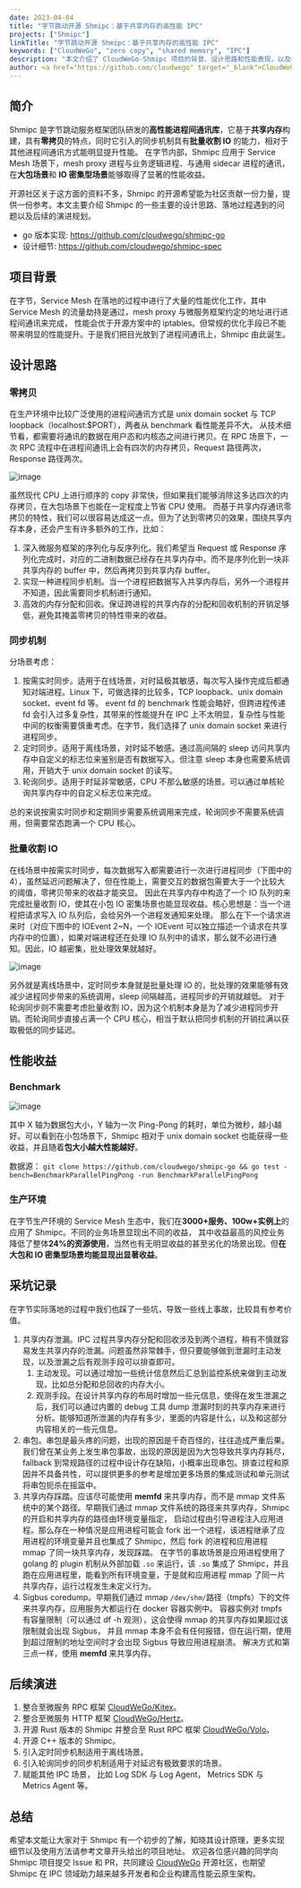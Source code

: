 ```yaml
---
date: 2023-04-04
title: "字节跳动开源 Shmipc：基于共享内存的高性能 IPC"
projects: ["Shmipc"]
linkTitle: "字节跳动开源 Shmipc：基于共享内存的高性能 IPC"
keywords: ["CloudWeGo", "zero copy", "shared memory", "IPC"]
description: "本文介绍了 CloudWeGo-Shmipc 项目的背景、设计思路和性能表现，以及在字节内部落地的踩坑记录，并分享了后续规划。"
author: <a href="https://github.com/cloudwego" target="_blank">CloudWeGo Team</a>
---
```


## 简介

Shmipc 是字节跳动服务框架团队研发的**高性能进程间通讯库**，它基于**共享内存**构建，具有**零拷贝**的特点，同时它引入的同步机制具有**批量收割 IO** 的能力，相对于其他进程间通讯方式能明显提升性能。
在字节内部，Shmipc 应用于 Service Mesh 场景下，mesh proxy 进程与业务逻辑进程、与通用 sidecar 进程的通讯， 在**大包场景**和 **IO 密集型场景**能够取得了显著的性能收益。

开源社区关于这方面的资料不多，Shmipc 的开源希望能为社区贡献一份力量，提供一份参考。本文主要介绍 Shmipc 的一些主要的设计思路、落地过程遇到的问题以及后续的演进规划。

- go 版本实现: https://github.com/cloudwego/shmipc-go
- 设计细节: https://github.com/cloudwego/shmipc-spec

## 项目背景

在字节，Service Mesh 在落地的过程中进行了大量的性能优化工作，其中 Service Mesh 的流量劫持是通过，mesh proxy 与微服务框架约定的地址进行进程间通讯来完成，
性能会优于开源方案中的 iptables。但常规的优化手段已不能带来明显的性能提升。于是我们把目光放到了进程间通讯上，Shmipc 由此诞生。

## 设计思路

### 零拷贝

在生产环境中比较广泛使用的进程间通讯方式是 unix domain socket 与 TCP loopback（localhost:$PORT），两者从 benchmark 看性能差异不大。
从技术细节看，都需要将通讯的数据在用户态和内核态之间进行拷贝。在 RPC 场景下，一次 RPC 流程中在进程间通讯上会有四次的内存拷贝，Request 路径两次， Response 路径两次。

![image](/img/blog/Shmipc_Open_Source/zero_copy.png)

虽然现代 CPU 上进行顺序的 copy 非常快，但如果我们能够消除这多达四次的内存拷贝，在大包场景下也能在一定程度上节省 CPU 使用。
而基于共享内存通讯零拷贝的特性，我们可以很容易达成这一点。但为了达到零拷贝的效果，围绕共享内存本身，还会产生有许多额外的工作，比如：

1. 深入微服务框架的序列化与反序列化。我们希望当 Request 或 Response 序列化完成时，对应的二进制数据已经存在共享内存中。而不是序列化到一块非共享内存的 buffer 中，然后再拷贝到共享内存 buffer。
2. 实现一种进程同步机制。当一个进程把数据写入共享内存后，另外一个进程并不知道，因此需要同步机制进行通知。
3. 高效的内存分配和回收。保证跨进程的共享内存的分配和回收机制的开销足够低，避免其掩盖零拷贝的特性带来的收益。

### 同步机制

分场景考虑：

1. 按需实时同步。适用于在线场景，对时延极其敏感，每次写入操作完成后都通知对端进程。Linux 下，可做选择的比较多，TCP loopback、unix domain socket、event fd 等。
   event fd 的 benchmark 性能会略好，但跨进程传递 fd 会引入过多复杂性，其带来的性能提升在 IPC 上不太明显，复杂性与性能中间的权衡需要慎重考虑。在字节，我们选择了 unix domain socket 来进行进程同步。
2. 定时同步。适用于离线场景，对时延不敏感。通过高间隔的 sleep 访问共享内存中自定义的标志位来鉴别是否有数据写入。但注意 sleep 本身也需要系统调用，开销大于 unix domain socket 的读写。
3. 轮询同步。适用于时延非常敏感，CPU 不那么敏感的场景。可以通过单核轮询共享内存中的自定义标志位来完成。

总的来说按需实时同步和定期同步需要系统调用来完成，轮询同步不需要系统调用，但需要常态跑满一个 CPU 核心。

### 批量收割 IO

在线场景中按需实时同步，每次数据写入都需要进行一次进行进程同步（下图中的 4），虽然延迟问题解决了，但在性能上，需要交互的数据包需要大于一个比较大的阈值，零拷贝带来的收益才能突显。
因此在共享内存中构造了一个 IO 队列的来完成批量收割 IO，使其在小包 IO 密集场景也能显现收益。核心思想是：当一个进程把请求写入 IO 队列后，会给另外一个进程发通知来处理。
那么在下一个请求进来时（对应下图中的 IOEvent 2~N，一个 IOEvent 可以独立描述一个请求在共享内存中的位置），如果对端进程还在处理 IO 队列中的请求，那么就不必进行通知。因此，IO 越密集，批处理效果就越好。

![image](/img/blog/Shmipc_Open_Source/share_memory.jpeg)

另外就是离线场景中，定时同步本身就是批量处理 IO 的，批处理的效果能够有效减少进程同步带来的系统调用，sleep 间隔越高，进程同步的开销就越低。
对于轮询同步则不需要考虑批量收割 IO，因为这个机制本身是为了减少进程同步开销。而轮询同步直接占满一个 CPU 核心，相当于默认把同步机制的开销拉满以获取极低的同步延迟。

## 性能收益

### Benchmark

![image](/img/blog/Shmipc_Open_Source/benchmark.png)

其中 X 轴为数据包大小，Y 轴为一次 Ping-Pong 的耗时，单位为微秒，越小越好。可以看到在小包场景下，Shmipc 相对于 unix domain socket 也能获得一些收益，并且随着**包大小越大性能越好**。

数据源： `git clone https://github.com/cloudwego/shmipc-go && go test -bench=BenchmarkParallelPingPong -run BenchmarkParallelPingPong`

### 生产环境

在字节生产环境的 Service Mesh 生态中，我们在**3000+服务、100w+实例上**的应用了 Shmipc。不同的业务场景显现出不同的收益，
其中收益最高的风控业务降低了整体**24%的资源使用**，当然也有无明显收益的甚至劣化的场景出现。但**在大包和 IO 密集型场景均能显现出显著收益**。

## 采坑记录

在字节实际落地的过程中我们也踩了一些坑，导致一些线上事故，比较具有参考价值。

1. 共享内存泄漏。IPC 过程共享内存分配和回收涉及到两个进程，稍有不慎就容易发生共享内存的泄漏。问题虽然非常棘手，但只要能够做到泄漏时主动发现，以及泄漏之后有观测手段可以排查即可。
   1. 主动发现。可以通过增加一些统计信息然后汇总到监控系统来做到主动发现，比如总分配和总回收的内存大小。
   2. 观测手段。在设计共享内存的布局时增加一些元信息，使得在发生泄漏之后，我们可以通过内置的 debug 工具 dump 泄漏时刻的共享内存来进行分析。能够知道所泄漏的内存有多少，里面的内容是什么，以及和这部分内容相关的一些元信息。
2. 串包。串包是最头疼的问题，出现的原因是千奇百怪的，往往造成严重后果。我们曾在某业务上发生串包事故，出现的原因是因为大包导致共享内存耗尽，
   fallback 到常规路径的过程中设计存在缺陷，小概率出现串包。排查过程和原因并不具备共性，可以提供更多的参考是增加更多场景的集成测试和单元测试将串包扼杀在摇篮中。
3. 共享内存踩踏。应该尽可能使用 **memfd** 来共享内存，而不是 mmap 文件系统中的某个路径。早期我们通过 mmap 文件系统的路径来共享内存，Shmipc 的开启和共享内存的路径由环境变量指定，
   启动过程由引导进程注入应用进程。那么存在一种情况是应用进程可能会 fork 出一个进程，该进程继承了应用进程的环境变量并且也集成了 Shmipc，然后 fork 的进程和应用进程 mmap 了同一块共享内存，发现踩踏。
   在字节的事故场景是应用进程使用了 golang 的 plugin 机制从外部加载 `.so` 来运行，该 `.so` 集成了 Shmipc，并且跑在应用进程里，能看到所有环境变量，于是就和应用进程 mmap 了同一片共享内存，运行过程发生未定义行为。
4. Sigbus coredump。早期我们通过 mmap `/dev/shm/`路径（tmpfs）下的文件来共享内存，应用服务大都运行在 docker 容器实例中。
   容器实例对 tmpfs 有容量限制（可以通过 df -h 观测），这会使得 mmap 的共享内存如果超过该限制就会出现 Sigbus，
   并且 mmap 本身不会有任何报错，但在运行期，使用到超过限制的地址空间时才会出现 Sigbus 导致应用进程崩溃。 解决方式和第三点一样，使用 **memfd** 来共享内存。

## 后续演进

1. 整合至微服务 RPC 框架 [CloudWeGo/Kitex](https://github.com/cloudwego/kitex)。
2. 整合至微服务 HTTP 框架 [CloudWeGo/Hertz](https://github.com/cloudwego/hertz)。
3. 开源 Rust 版本的 Shmipc 并整合至 Rust RPC 框架 [CloudWeGo/Volo](https://github.com/cloudwego/volo)。
4. 开源 C++ 版本的 Shmipc。
5. 引入定时同步机制适用于离线场景。
6. 引入轮询同步的同步机制适用于对延迟有极致要求的场景。
7. 赋能其他 IPC 场景， 比如 Log SDK 与 Log Agent， Metrics SDK 与 Metrics Agent 等。

## 总结

希望本文能让大家对于 Shmipc 有一个初步的了解，知晓其设计原理，更多实现细节以及使用方法请参考文章开头给出的项目地址。
欢迎各位感兴趣的同学向 Shmipc 项目提交 Issue 和 PR，共同建设 [CloudWeGo](https://github.com/cloudwego) 开源社区，也期望 Shmipc 在 IPC 领域助力越来越多开发者和企业构建高性能云原生架构。
